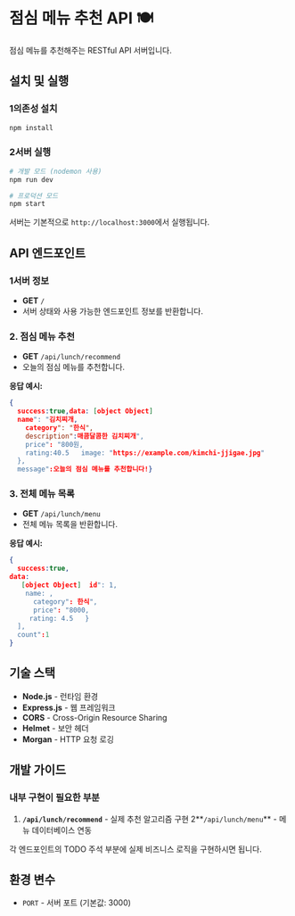 # 점심 메뉴 추천 API 🍽️

점심 메뉴를 추천해주는 RESTful API 서버입니다.

## 설치 및 실행

### 1의존성 설치
```bash
npm install
```

### 2서버 실행
```bash
# 개발 모드 (nodemon 사용)
npm run dev

# 프로덕션 모드
npm start
```

서버는 기본적으로 `http://localhost:3000`에서 실행됩니다.

## API 엔드포인트

### 1서버 정보
- **GET** `/`
- 서버 상태와 사용 가능한 엔드포인트 정보를 반환합니다.

### 2. 점심 메뉴 추천
- **GET** `/api/lunch/recommend`
- 오늘의 점심 메뉴를 추천합니다.

**응답 예시:**
```json
{
  success:true,data: [object Object]
  name": "김치찌개,
    category": "한식",
    description":매콤달콤한 김치찌개",
    price": "800원,
    rating:40.5   image: "https://example.com/kimchi-jjigae.jpg"
  },
  message":오늘의 점심 메뉴를 추천합니다!}
```

### 3. 전체 메뉴 목록
- **GET** `/api/lunch/menu`
- 전체 메뉴 목록을 반환합니다.

**응답 예시:**
```json
{
  success:true,
data:
   [object Object]  id": 1,
    name: ,
      category": 한식",
      price": "8000,
     rating: 4.5   }
  ],
  count":1
}
```

## 기술 스택

- **Node.js** - 런타임 환경
- **Express.js** - 웹 프레임워크
- **CORS** - Cross-Origin Resource Sharing
- **Helmet** - 보안 헤더
- **Morgan** - HTTP 요청 로깅

## 개발 가이드

### 내부 구현이 필요한 부분
1. **`/api/lunch/recommend`** - 실제 추천 알고리즘 구현
2**`/api/lunch/menu`** - 메뉴 데이터베이스 연동

각 엔드포인트의 TODO 주석 부분에 실제 비즈니스 로직을 구현하시면 됩니다.

## 환경 변수

- `PORT` - 서버 포트 (기본값: 3000) 